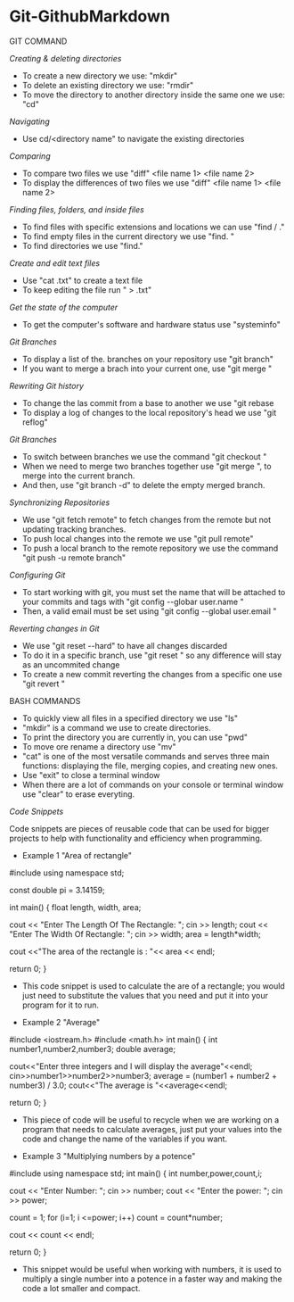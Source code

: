 # Git-GithubMarkdown



GIT COMMAND

_Creating & deleting directories_
- To create a new directory we use: "mkdir" <directory name>
- To delete an existing directory we use: "rmdir" <directory name>
- To move the directory to another directory inside the same one we use: "cd" <directory name>

_Navigating_
- Use cd/<directory name" to navigate the existing directories

_Comparing_
- To compare two files we use "diff" <file name 1> <file name 2>
- To display the differences of two files we use "diff" <file name 1> <file name 2>

_Finding files, folders, and inside files_
- To find files with specific extensions and locations we can use "find /<location> <file name>.<extension>"
- To find empty files in the current directory we use "find.<type f> <empty>"
- To find directories we use "find.<type d>"

_Create and edit text files_
- Use "cat <file name>.txt" to create a text file
- To keep editing the file run "<this is a test> > <file name>.txt"

_Get the state of the computer_
- To get the computer's software and hardware status use "systeminfo"

_Git Branches_
- To display a list of the. branches on your repository use "git branch"
- If you want to merge a brach into your current one, use "git merge <branch>"

_Rewriting Git history_
- To change the las commit from a base to another we use "git rebase <new base>
- To display a log of changes to the local repository's head we use "git reflog"

_Git Branches_
- To switch between branches we use the command "git checkout <branch name>"
- When we need to merge two branches together use "git merge <name>", to merge <name> into the current branch.
- And then, use "git branch -d" to delete the empty merged branch.

_Synchronizing Repositories_
- We use "git fetch remote" to fetch changes from the remote but not updating tracking branches.
- To push local changes into the remote we use "git pull remote"
- To push a local branch to the remote repository we use the command "git push -u remote branch"

_Configuring Git_
- To start working with git, you must set the name that will be attached to your commits and tags with "git config --globar user.name <name>"
- Then, a valid email must be set using "git config --global user.email <email>"
 
_Reverting changes in Git_
- We use "git reset --hard" to have all changes discarded
- To do it in a specific branch, use "git reset <target reference>" so any difference will stay as an uncommited change
- To create a new commit reverting the changes from a specific one use "git revert <commit sha>"

BASH COMMANDS

- To quickly view all files in a specified directory we use "ls"
- "mkdir" is a command we use to create directories.
- To print the directory you are currently in, you can use "pwd"
- To move ore rename a directory use "mv"
- "cat" is one of the most versatile commands and serves three main functions: displaying the file, merging copies, and creating new ones.
- Use "exit" to close a terminal window
- When there are a lot of commands on your console or terminal window use "clear" to erase everyting.
 

_Code Snippets_ 
 
Code snippets are pieces of reusable code that can be used for bigger projects to help with functionality and efficiency when programming.
- Example 1
 "Area of rectangle"

#include <iostream> 
using namespace std; 

const double pi = 3.14159; 

int main() 
{ 
float length, width, area; 

cout << "Enter The Length Of The Rectangle: "; 
cin >> length; 
cout << "Enter The Width Of Rectangle: "; 
cin >> width; 
area = length*width; 

cout <<"The area of the rectangle is : "<< area << endl;

return 0; 
}

- This code snippet is used to calculate the are of a rectangle; you would just need to substitute the values that you need and put it into your program for it to run.

- Example 2
 "Average"

 #include <iostream.h>
#include <math.h> 
int main()
{
int number1,number2,number3;
double average;

cout<<"Enter three integers and I will display the average"<<endl;
cin>>number1>>number2>>number3;
average = (number1 + number2 + number3) / 3.0;
cout<<"The average is "<<average<<endl;

return 0;
}

- This piece of code will be useful to recycle when we are working on a program that needs to calculate averages, just put your values into the code and change the name of the variables if you want.

- Example 3 
 "Multiplying numbers by a potence"

 #include <iostream> 
using namespace std; 
int main() 
{ 
int number,power,count,i; 

cout << "Enter Number: "; cin >> number; 
cout << "Enter the power: "; cin >> power; 

count = 1; 
for (i=1; i <=power; i++) 
count = count*number; 

cout << count << endl; 

return 0; 
}

- This snippet would be useful when working with numbers, it is used to multiply a single number into a potence in a faster way and making the code a lot smaller and compact. 

 
